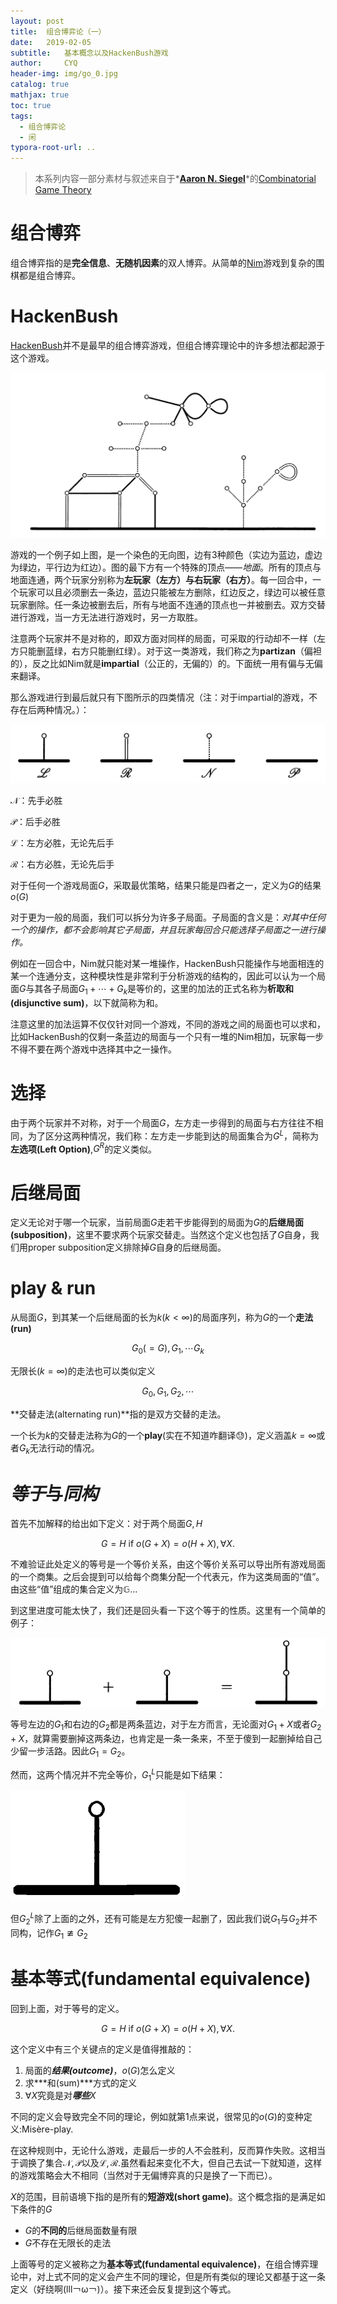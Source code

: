 ```yaml
---
layout: post
title:  组合博弈论（一）
date:   2019-02-05
subtitle:   基本概念以及HackenBush游戏
author:     CYQ
header-img: img/go_0.jpg
catalog: true
mathjax: true
toc: true
tags:
  - 组合博弈论
  - 闲
typora-root-url: ..
---
```

> 本系列内容一部分素材与叙述来自于*[**Aaron N. Siegel**](https://bookstore.ams.org/authors@AuthorsSearch=Siegel%2C%20Aaron)*的[Combinatorial Game Theory](https://bookstore.ams.org/gsm-146/)

# 组合博弈

组合博弈指的是**完全信息**、**无随机因素**的双人博弈。从简单的[Nim](https://en.wikipedia.org/wiki/Nim)游戏到复杂的围棋都是组合博弈。
# HackenBush
[HackenBush](https://en.wikipedia.org/wiki/Hackenbush)并不是最早的组合博弈游戏，但组合博弈理论中的许多想法都起源于这个游戏。

![](/img/hb_0.png)

游戏的一个例子如上图，是一个染色的无向图，边有3种颜色（实边为蓝边，虚边为绿边，平行边为红边）。图的最下方有一个特殊的顶点——*地面*。所有的顶点与地面连通，两个玩家分别称为**左玩家（左方）**与**右玩家（右方）**。每一回合中，一个玩家可以且必须删去一条边，蓝边只能被左方删除，红边反之，绿边可以被任意玩家删除。任一条边被删去后，所有与地面不连通的顶点也一并被删去。双方交替进行游戏，当一方无法进行游戏时，另一方取胜。

注意两个玩家并不是对称的，即双方面对同样的局面，可采取的行动却不一样（左方只能删蓝绿，右方只能删红绿）。对于这一类游戏，我们称之为**partizan**（偏袒的），反之比如Nim就是**impartial**（公正的，无偏的）的。下面统一用有偏与无偏来翻译。

那么游戏进行到最后就只有下图所示的四类情况（注：对于impartial的游戏，不存在后两种情况。）：

![](/img/hb_1.png)

$\mathscr{N}$：先手必胜

$\mathscr{P}$：后手必胜

$\mathscr{L}$：左方必胜，无论先后手

$\mathscr{R}$：右方必胜，无论先后手

对于任何一个游戏局面$G$，采取最优策略，结果只能是四者之一，定义为$G$的结果$o(G)$

对于更为一般的局面，我们可以拆分为许多子局面。子局面的含义是：*对其中任何一个的操作，都不会影响其它子局面，并且玩家每回合只能选择子局面之一进行操作。*

例如在一回合中，Nim就只能对某一堆操作，HackenBush只能操作与地面相连的某一个连通分支，这种模块性是非常利于分析游戏的结构的，因此可以认为一个局面$G$与其各子局面$G_1+\cdots+G_k$是等价的，这里的加法的正式名称为**析取和(disjunctive sum)**，以下就简称为和。

注意这里的加法运算不仅仅针对同一个游戏，不同的游戏之间的局面也可以求和，比如HackenBush的仅剩一条蓝边的局面与一个只有一堆的Nim相加，玩家每一步不得不要在两个游戏中选择其中之一操作。

# 选择
由于两个玩家并不对称，对于一个局面$G$，左方走一步得到的局面与右方往往不相同，为了区分这两种情况，我们称：左方走一步能到达的局面集合为$G^L$，简称为**左选项(Left Option)**,$G^R$的定义类似。

# 后继局面

定义无论对于哪一个玩家，当前局面$G$走若干步能得到的局面为$G$的**后继局面(subposition)**，这里不要求两个玩家交替走。当然这个定义也包括了$G$自身，我们用proper subposition定义排除掉$G$自身的后继局面。

# play & run

从局面$G$，到其某一个后继局面的长为$k(k<\infty)$的局面序列，称为$G$的一个**走法(run)**

$$
G_0(=G),G_1,\cdots G_k
$$

无限长$(k=\infty)$的走法也可以类似定义

$$
G_0,G_1,G_2,\cdots
$$

**交替走法(alternating run)**指的是双方交替的走法。

一个长为$k$的交替走法称为$G$的一个**play**(实在不知道咋翻译😓)，定义涵盖$k=\infty$或者$G_k$无法行动的情况。

# *等于*与*同构*

首先不加解释的给出如下定义：对于两个局面$G,H$

$$G=H \text{ if } o(G+X) = o(H+X), \forall X.$$

不难验证此处定义的等号是一个等价关系，由这个等价关系可以导出所有游戏局面的一个商集。之后会提到可以给每个商集分配一个代表元，作为这类局面的“值”。由这些“值”组成的集合定义为$\mathbb{G}$...

到这里进度可能太快了，我们还是回头看一下这个等于的性质。这里有一个简单的例子：

![](/img/hb_2.png)

等号左边的$G_1$和右边的$G_2$都是两条蓝边，对于左方而言，无论面对$G_1+X$或者$G_2+X$，就算需要删掉这两条边，也肯定是一条一条来，不至于傻到一起删掉给自己少留一步活路。因此$G_1=G_2$。

然而，这两个情况并不完全等价，$G_1^L$只能是如下结果：

![](/img/hb_3.png)

但$G_2^L$除了上面的之外，还有可能是左方犯傻一起删了，因此我们说$G_1$与$G_2$并不同构，记作$G_1\ncong G_2$

# 基本等式(fundamental equivalence)

回到上面，对于等号的定义。

$$G=H \text{ if } o(G+X) = o(H+X), \forall X.$$

这个定义中有三个关键点的定义是值得推敲的：

1. 局面的***结果(outcome)***，$o(G)$怎么定义
2. 求***和(sum)***方式的定义
3. $\forall X$究竟是对***哪些***$X$

不同的定义会导致完全不同的理论，例如就第1点来说，很常见的$o(G)$的变种定义:Misère-play.

在这种规则中，无论什么游戏，走最后一步的人不会胜利，反而算作失败。这相当于调换了集合$\mathscr{N},\mathscr{P}$以及$\mathscr{L},\mathscr{R}$.虽然看起来变化不大，但自己去试一下就知道，这样的游戏策略会大不相同（当然对于无偏博弈真的只是换了一下而已）。

$X$的范围，目前语境下指的是所有的**短游戏(short game)**。这个概念指的是满足如下条件的$G$

- $G$的**不同的**后继局面数量有限
- $G$不存在无限长的走法

上面等号的定义被称之为**基本等式(fundamental equivalence)**，在组合博弈理论中，对上式不同的定义会产生不同的理论，但是所有类似的理论又都基于这一条定义（好绕啊(lll￢ω￢)）。接下来还会反复提到这个等式。




